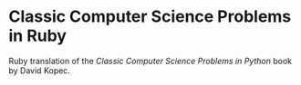 # Classic Computer Science Problems in Ruby
Ruby translation of the *Classic Computer Science Problems in Python* book by David Kopec.
